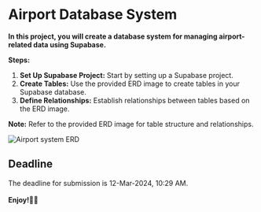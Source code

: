 # Airport Database System

**In this project, you will create a database system for managing airport-related data using Supabase.**

**Steps:**
1. **Set Up Supabase Project:** Start by setting up a Supabase project.
2. **Create Tables:** Use the provided ERD image to create tables in your Supabase database.
3. **Define Relationships:** Establish relationships between tables based on the ERD image.


**Note:** Refer to the provided ERD image for table structure and relationships.



![Airport system ERD](https://github.com/FlutterBootCamps/Assignment-5/assets/101333803/0830e7b8-f224-4155-aabe-5986dca103b1)




## Deadline
The deadline for submission is 12-Mar-2024, 10:29 AM.
<br></br>
**Enjoy!🌙✨**
